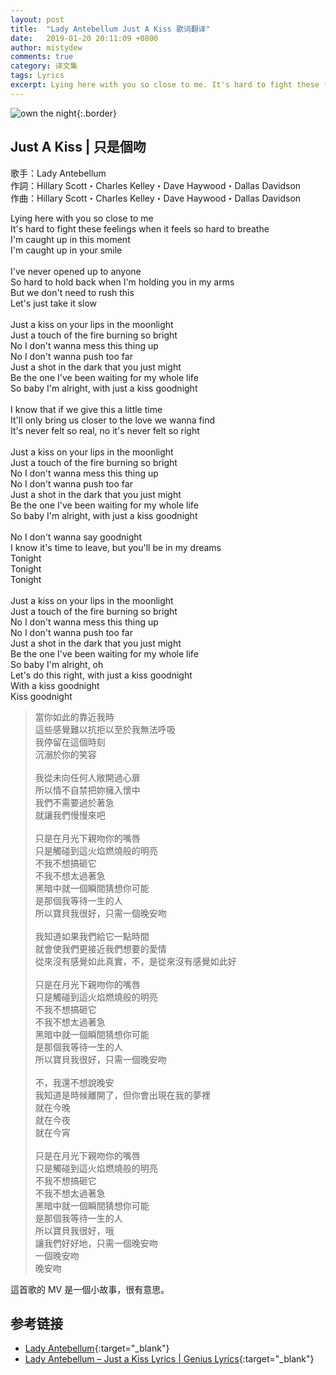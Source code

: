 ```yaml
---
layout: post
title:  "Lady Antebellum Just A Kiss 歌词翻译"
date:   2019-01-20 20:11:09 +0800
author: mistydew
comments: true
category: 译文集
tags: Lyrics
excerpt: Lying here with you so close to me. It's hard to fight these feelings when it feels so hard to breathe. I'm caught up in this moment. I'm caught up in your smile.
---
```

![own the night](https://mistydew.github.io/assets/images/cover/misc/own%20the%20night.jpg){:.border}

## Just A Kiss | 只是個吻

歌手：Lady Antebellum<br>
作詞：Hillary Scott・Charles Kelley・Dave Haywood・Dallas Davidson<br>
作曲：Hillary Scott・Charles Kelley・Dave Haywood・Dallas Davidson

<div class="lyric-original">
<p>
Lying here with you so close to me<br>
It's hard to fight these feelings when it feels so hard to breathe<br>
I'm caught up in this moment<br>
I'm caught up in your smile<br>
<br>
I've never opened up to anyone<br>
So hard to hold back when I'm holding you in my arms<br>
But we don't need to rush this<br>
Let's just take it slow<br>
<br>
Just a kiss on your lips in the moonlight<br>
Just a touch of the fire burning so bright<br>
No I don't wanna mess this thing up<br>
No I don't wanna push too far<br>
Just a shot in the dark that you just might<br>
Be the one I've been waiting for my whole life<br>
So baby I'm alright, with just a kiss goodnight<br>
<br>
I know that if we give this a little time<br>
It'll only bring us closer to the love we wanna find<br>
It's never felt so real, no it's never felt so right<br>
<br>
Just a kiss on your lips in the moonlight<br>
Just a touch of the fire burning so bright<br>
No I don't wanna mess this thing up<br>
No I don't wanna push too far<br>
Just a shot in the dark that you just might<br>
Be the one I've been waiting for my whole life<br>
So baby I'm alright, with just a kiss goodnight<br>
<br>
No I don't wanna say goodnight<br>
I know it's time to leave, but you'll be in my dreams<br>
Tonight<br>
Tonight<br>
Tonight<br>
<br>
Just a kiss on your lips in the moonlight<br>
Just a touch of the fire burning so bright<br>
No I don't wanna mess this thing up<br>
No I don't wanna push too far<br>
Just a shot in the dark that you just might<br>
Be the one I've been waiting for my whole life<br>
So baby I'm alright, oh<br>
Let's do this right, with just a kiss goodnight<br>
With a kiss goodnight<br>
Kiss goodnight
</p>
</div>

<div class="lyric-translation">
<blockquote>
當你如此的靠近我時<br>
這些感覺難以抗拒以至於我無法呼吸<br>
我停留在這個時刻<br>
沉溺於你的笑容<br>
<br>
我從未向任何人敞開過心扉<br>
所以情不自禁把妳擁入懷中<br>
我們不需要過於著急<br>
就讓我們慢慢來吧<br>
<br>
只是在月光下親吻你的嘴唇<br>
只是觸碰到這火焰燃燒般的明亮<br>
不我不想搞砸它<br>
不我不想太過著急<br>
黑暗中就一個瞬間猜想你可能<br>
是那個我等待一生的人<br>
所以寶貝我很好，只需一個晚安吻<br>
<br>
我知道如果我們給它一點時間<br>
就會使我們更接近我們想要的愛情<br>
從來沒有感覺如此真實，不，是從來沒有感覺如此好<br>
<br>
只是在月光下親吻你的嘴唇<br>
只是觸碰到這火焰燃燒般的明亮<br>
不我不想搞砸它<br>
不我不想太過著急<br>
黑暗中就一個瞬間猜想你可能<br>
是那個我等待一生的人<br>
所以寶貝我很好，只需一個晚安吻<br>
<br>
不，我還不想說晚安<br>
我知道是時候離開了，但你會出現在我的夢裡<br>
就在今晚<br>
就在今夜<br>
就在今宵<br>
<br>
只是在月光下親吻你的嘴唇<br>
只是觸碰到這火焰燃燒般的明亮<br>
不我不想搞砸它<br>
不我不想太過著急<br>
黑暗中就一個瞬間猜想你可能<br>
是那個我等待一生的人<br>
所以寶貝我很好，哦<br>
讓我們好好地，只需一個晚安吻<br>
一個晚安吻<br>
晚安吻
</blockquote>
</div>

這首歌的 MV 是一個小故事，很有意思。

## 参考链接

* [Lady Antebellum](https://www.ladyantebellum.com){:target="_blank"}
* [Lady Antebellum – Just a Kiss Lyrics \| Genius Lyrics](https://genius.com/Lady-antebellum-just-a-kiss-lyrics){:target="_blank"}
